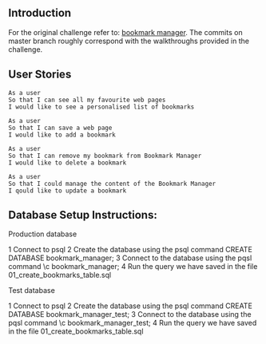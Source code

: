 Introduction
---

For the original challenge refer to: [bookmark manager](https://github.com/makersacademy/course/tree/master/bookmark_manager). The commits on master branch roughly correspond with the walkthroughs provided in the challenge.

User Stories
---
```
As a user
So that I can see all my favourite web pages
I would like to see a personalised list of bookmarks

As a user
So that I can save a web page
I would like to add a bookmark

As a user
So that I can remove my bookmark from Bookmark Manager
I would like to delete a bookmark

As a user
So that I could manage the content of the Bookmark Manager
I qould like to update a bookmark
```

Database Setup Instructions:
---

Production database

  1  Connect to psql
  2  Create the database using the psql command CREATE DATABASE bookmark_manager;
  3  Connect to the database using the pqsl command \c bookmark_manager;
  4  Run the query we have saved in the file 01_create_bookmarks_table.sql


Test database

  1  Connect to psql
  2  Create the database using the psql command CREATE DATABASE bookmark_manager_test;
  3  Connect to the database using the pqsl command \c bookmark_manager_test;
  4  Run the query we have saved in the file 01_create_bookmarks_table.sql